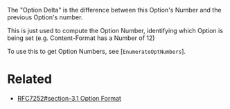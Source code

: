 The "Option Delta" is the difference between this Option's Number
and the previous Option's number.

This is just used to compute the Option Number, identifying which
Option is being set (e.g. Content-Format has a Number of 12)

To use this to get Option Numbers, see [`EnumerateOptNumbers`].

# Related
- [RFC7252#section-3.1 Option Format](https://datatracker.ietf.org/doc/html/rfc7252#section-3.1)
